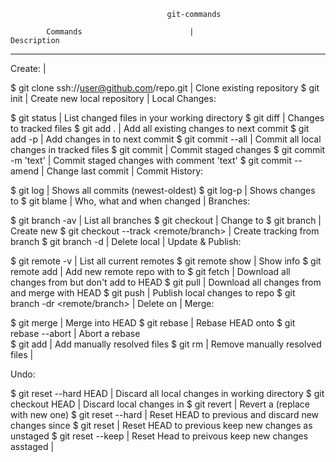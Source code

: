                                        git-commands

            Commands                        |                       Description
______________________________________________________________________________________

Create:                                     |
  
$ git clone ssh://user@github.com/repo.git  | Clone existing repository
$ git init                                  | Create new local repository
                                            |
Local Changes:

$ git status                                | List changed files in your working directory
$ git diff                                  | Changes to tracked files
$ git add .                                 | Add all existing changes to next commit
$ git add -p <file>                         | Add changes in <file> to next commit
$ git commit --all                          | Commit all local changes in tracked files
$ git commit                                | Commit staged changes
$ git commit -m 'text'                      | Commit staged changes with comment 'text'
$ git commit --amend                        | Change last commit
                                            |
Commit History:

$ git log                                   | Shows all commits (newest-oldest)
$ git log-p <file>                          | Shows changes to <file>
$ git blame <file>                          | Who, what and when <file> changed
                                            |
Branches:

$ git branch -av                            | List all branches
$ git checkout <branch>                     | Change to <branch> 
$ git branch <new-branch>                   | Create new <branch> 
$ git checkout --track <remote/branch>      | Create tracking <branch> from <remote> branch
$ git branch -d <branch>                    | Delete local <branch>
                                            | 
Update & Publish:

$ git remote -v                             | List all current remotes
$ git remote show <remote>                  | Show <remote> info
$ git remote add <name> <url>               | Add new remote repo with <name> to <url>
$ git fetch <remote>                        | Download all changes from <remote> but don't add to HEAD
$ git pull <remote> <branch>                | Download all changes from <remote> and merge with HEAD
$ git push <remote> <branch>                | Publish local changes to repo
$ git branch -dr <remote/branch>            | Delete <branch> on <remote>
                                            |
Merge:

$ git merge <branch>                        | Merge <branch> into HEAD
$ git rebase <branch>                       | Rebase HEAD onto <branch>
$ git rebase --abort                        | Abort a rebase                             
$ git add <resolved-file>                   | Add manually resolved files
$ git rm <resolved-file>                    | Remove manually resolved files
                                            |

Undo:

$ git reset --hard HEAD                     | Discard all local changes in working directory
$ git checkout HEAD <file>                  | Discard local changes in <file>
$ git revert <commit>                       | Revert a <commit> (replace with new one)
$ git reset --hard <commit>                 | Reset HEAD to previous <commit> and discard new changes since <commit>
$ git reset <commit>                        | Reset HEAD to previous <commit> keep new changes as unstaged
$ git reset --keep <commit>                 | Reset Head to preivous <commit> keep new changes asstaged
                                            |
